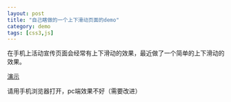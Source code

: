 ```yaml
---
layout: post
title: "自己瞎做的一个上下滑动页面的demo"
category: demo
tags: [css3,js]
---
```

在手机上活动宣传页面会经常有上下滑动的效果，最近做了一个简单的上下滑动的效果。

<a href="/demo/up&down-page/index.html" target="_blank">演示</a><p>请用手机浏览器打开，pc端效果不好（需要改进）</p>

<!-- more -->



